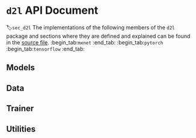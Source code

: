 # `d2l` API Document
:label:`sec_d2l`
The implementations of the following members of the `d2l` package and sections where they are defined and explained can be found in the [source file](https://github.com/d2l-ai/d2l-en/tree/master/d2l).
:begin_tab:`mxnet`
:end_tab:
:begin_tab:`pytorch`
:begin_tab:`tensorflow`
:end_tab:
## Models
## Data
## Trainer
## Utilities